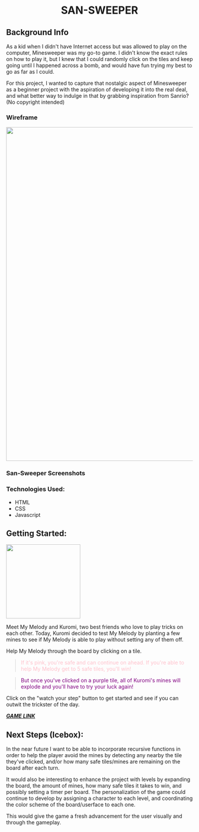 # <h1 align="center">SAN-SWEEPER</h1>
## Background Info
As a kid when I didn't have Internet access but was allowed to play on the computer, Minesweeper was my go-to game. I didn't know the exact rules on how to play it, but I knew that I could randomly click on the tiles and keep going until I happened across a bomb, and would have fun trying my best to go as far as I could.

For this project, I wanted to capture that nostalgic aspect of Minesweeper as a beginner project with the aspiration of developing it into the real deal, and what better way to indulge in that by grabbing inspiration from Sanrio? (No copyright intended)

### Wireframe
<img src="https://i.imgur.com/GAjAAzY.jpg" width="900">


### San-Sweeper Screenshots


### Technologies Used:
- HTML
- CSS
- Javascript

## Getting Started:
<img src="https://cdn130.picsart.com/241652462013212.png?type=webp&to=min&r=640" alt text="sanrio my melody and kuromi characters" align="center" width="200">

Meet My Melody and Kuromi, two best friends who love to play tricks on each other. Today, Kuromi decided to test My Melody by planting a few mines to see if My Melody is able to play without setting any of them off.

Help My Melody through the board by clicking on a tile. 
> <span style="color:pink">If it's pink, you're safe and can continue on ahead. If you're able to help My Melody get to 5 safe tiles, you'll win!</span> 

> <span style="color:purple">But once you've clicked on a purple tile, all of Kuromi's mines will explode and you'll have to try your luck again!</span> 

Click on the "watch your step" button to get started and see if you can outwit the trickster of the day.

[***GAME LINK***](https://alondra143.github.io/san-sweeper/)

## Next Steps (Icebox):
In the near future I want to be able to incorporate recursive functions in order to help the player avoid the mines by detecting any nearby the tile they've clicked, and/or how many safe tiles/mines are remaining on the board after each turn.

It would also be interesting to enhance the project with levels by expanding the board, the amount of mines, how many safe tiles it takes to win, and possibly setting a timer per board. The personalization of the game could continue to develop by assigning a character to each level, and coordinating the color scheme of the board/userface to each one. 

This would give the game a fresh advancement for the user visually and through the gameplay.



